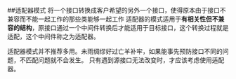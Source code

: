 ##适配器模式
将一个接口转换成客户希望的另外一个接口，使得原本由于接口不兼容而不能一起工作的那些类能够一起工作
适配器的模式适用于**有相关性但不兼容的结构**，原接口通过一个中间件转换后才能适用于目标接口，这个转换过程就是适配，这个中间件称之为适配器。

适配器模式并不推荐多用。未雨绸缪好过亡羊补牢，如果能事先预防接口不同的问题，不匹配问题就不会发生。
只有遇到源接口无法改变时，才应该考虑使用适配器。